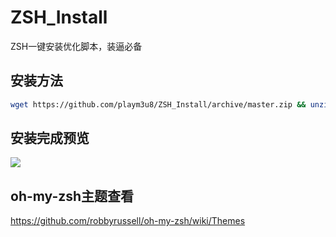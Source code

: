 # ZSH_Install
ZSH一键安装优化脚本，装逼必备

## 安装方法

```bash
wget https://github.com/playm3u8/ZSH_Install/archive/master.zip && unzip master.zip && cd ZSH_Install-master && ./zsh.sh
```

## 安装完成预览
![](https://s1.ax1x.com/2018/02/03/9Z7FaT.png)

## oh-my-zsh主题查看
https://github.com/robbyrussell/oh-my-zsh/wiki/Themes
